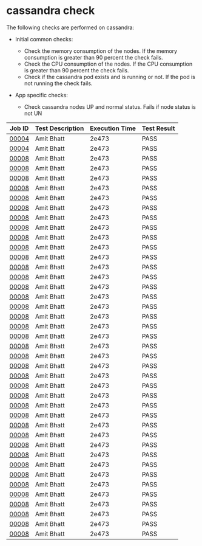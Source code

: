 # cassandra check

The following checks are performed on cassandra:

- Initial common checks:
    - Check the memory consumption of the nodes. If the memory consumption is greater than 90 percent the check fails.
    - Check the CPU consumption of the nodes. If the CPU consumption is greater than 90 percent the check fails.
    - Check if the cassandra pod exists and is running or not. If the pod is not running the check fails.

- App specific checks:
    - Check cassandra nodes UP and normal status. Fails if node status is not UN

| Job ID |   Test Description         | Execution Time |Test Result   |
 |---------|---------------------------| --------------|--------|
|     <a href= "https://gitlab.mayadata.io/oep/oep-e2e-gcp/-/jobs/00004">00004</a>           |  Amit Bhatt           | 2e473  | PASS |
|     <a href= "https://gitlab.mayadata.io/oep/oep-e2e-gcp/-/jobs/00004">00004</a>           |  Amit Bhatt           | 2e473  | PASS |
|     <a href= "https://gitlab.mayadata.io/oep/oep-e2e-gcp/-/jobs/00008">00008</a>           |  Amit Bhatt           | 2e473  | PASS |
|     <a href= "https://gitlab.mayadata.io/oep/oep-e2e-gcp/-/jobs/00008">00008</a>           |  Amit Bhatt           | 2e473  | PASS |
|     <a href= "https://gitlab.mayadata.io/oep/oep-e2e-gcp/-/jobs/00008">00008</a>           |  Amit Bhatt           | 2e473  | PASS |
|     <a href= "https://gitlab.mayadata.io/oep/oep-e2e-gcp/-/jobs/00008">00008</a>           |  Amit Bhatt           | 2e473  | PASS |
|     <a href= "https://gitlab.mayadata.io/oep/oep-e2e-gcp/-/jobs/00008">00008</a>           |  Amit Bhatt           | 2e473  | PASS |
|     <a href= "https://gitlab.mayadata.io/oep/oep-e2e-gcp/-/jobs/00008">00008</a>           |  Amit Bhatt           | 2e473  | PASS |
|     <a href= "https://gitlab.mayadata.io/oep/oep-e2e-gcp/-/jobs/00008">00008</a>           |  Amit Bhatt           | 2e473  | PASS |
|     <a href= "https://gitlab.mayadata.io/oep/oep-e2e-gcp/-/jobs/00008">00008</a>           |  Amit Bhatt           | 2e473  | PASS |
|     <a href= "https://gitlab.mayadata.io/oep/oep-e2e-gcp/-/jobs/00008">00008</a>           |  Amit Bhatt           | 2e473  | PASS |
|     <a href= "https://gitlab.mayadata.io/oep/oep-e2e-gcp/-/jobs/00008">00008</a>           |  Amit Bhatt           | 2e473  | PASS |
|     <a href= "https://gitlab.mayadata.io/oep/oep-e2e-gcp/-/jobs/00008">00008</a>           |  Amit Bhatt           | 2e473  | PASS |
|     <a href= "https://gitlab.mayadata.io/oep/oep-e2e-gcp/-/jobs/00008">00008</a>           |  Amit Bhatt           | 2e473  | PASS |
|     <a href= "https://gitlab.mayadata.io/oep/oep-e2e-gcp/-/jobs/00008">00008</a>           |  Amit Bhatt           | 2e473  | PASS |
|     <a href= "https://gitlab.mayadata.io/oep/oep-e2e-gcp/-/jobs/00008">00008</a>           |  Amit Bhatt           | 2e473  | PASS |
|     <a href= "https://gitlab.mayadata.io/oep/oep-e2e-gcp/-/jobs/00008">00008</a>           |  Amit Bhatt           | 2e473  | PASS |
|     <a href= "https://gitlab.mayadata.io/oep/oep-e2e-gcp/-/jobs/00008">00008</a>           |  Amit Bhatt           | 2e473  | PASS |
|     <a href= "https://gitlab.mayadata.io/oep/oep-e2e-gcp/-/jobs/00008">00008</a>           |  Amit Bhatt           | 2e473  | PASS |
|     <a href= "https://gitlab.mayadata.io/oep/oep-e2e-gcp/-/jobs/00008">00008</a>           |  Amit Bhatt           | 2e473  | PASS |
|     <a href= "https://gitlab.mayadata.io/oep/oep-e2e-gcp/-/jobs/00008">00008</a>           |  Amit Bhatt           | 2e473  | PASS |
|     <a href= "https://gitlab.mayadata.io/oep/oep-e2e-gcp/-/jobs/00008">00008</a>           |  Amit Bhatt           | 2e473  | PASS |
|     <a href= "https://gitlab.mayadata.io/oep/oep-e2e-gcp/-/jobs/00008">00008</a>           |  Amit Bhatt           | 2e473  | PASS |
|     <a href= "https://gitlab.mayadata.io/oep/oep-e2e-gcp/-/jobs/00008">00008</a>           |  Amit Bhatt           | 2e473  | PASS |
|     <a href= "https://gitlab.mayadata.io/oep/oep-e2e-gcp/-/jobs/00008">00008</a>           |  Amit Bhatt           | 2e473  | PASS |
|     <a href= "https://gitlab.mayadata.io/oep/oep-e2e-gcp/-/jobs/00008">00008</a>           |  Amit Bhatt           | 2e473  | PASS |
|     <a href= "https://gitlab.mayadata.io/oep/oep-e2e-gcp/-/jobs/00008">00008</a>           |  Amit Bhatt           | 2e473  | PASS |
|     <a href= "https://gitlab.mayadata.io/oep/oep-e2e-gcp/-/jobs/00008">00008</a>           |  Amit Bhatt           | 2e473  | PASS |
|     <a href= "https://gitlab.mayadata.io/oep/oep-e2e-gcp/-/jobs/00008">00008</a>           |  Amit Bhatt           | 2e473  | PASS |
|     <a href= "https://gitlab.mayadata.io/oep/oep-e2e-gcp/-/jobs/00008">00008</a>           |  Amit Bhatt           | 2e473  | PASS |
|     <a href= "https://gitlab.mayadata.io/oep/oep-e2e-gcp/-/jobs/00008">00008</a>           |  Amit Bhatt           | 2e473  | PASS |
|     <a href= "https://gitlab.mayadata.io/oep/oep-e2e-gcp/-/jobs/00008">00008</a>           |  Amit Bhatt           | 2e473  | PASS |
|     <a href= "https://gitlab.mayadata.io/oep/oep-e2e-gcp/-/jobs/00008">00008</a>           |  Amit Bhatt           | 2e473  | PASS |
|     <a href= "https://gitlab.mayadata.io/oep/oep-e2e-gcp/-/jobs/00008">00008</a>           |  Amit Bhatt           | 2e473  | PASS |
|     <a href= "https://gitlab.mayadata.io/oep/oep-e2e-gcp/-/jobs/00008">00008</a>           |  Amit Bhatt           | 2e473  | PASS |
|     <a href= "https://gitlab.mayadata.io/oep/oep-e2e-gcp/-/jobs/00008">00008</a>           |  Amit Bhatt           | 2e473  | PASS |
|     <a href= "https://gitlab.mayadata.io/oep/oep-e2e-gcp/-/jobs/00008">00008</a>           |  Amit Bhatt           | 2e473  | PASS |
|     <a href= "https://gitlab.mayadata.io/oep/oep-e2e-gcp/-/jobs/00008">00008</a>           |  Amit Bhatt           | 2e473  | PASS |
|     <a href= "https://gitlab.mayadata.io/oep/oep-e2e-gcp/-/jobs/00008">00008</a>           |  Amit Bhatt           | 2e473  | PASS |
|     <a href= "https://gitlab.mayadata.io/oep/oep-e2e-gcp/-/jobs/00008">00008</a>           |  Amit Bhatt           | 2e473  | PASS |
 |    <a href= "https://gitlab.mayadata.io/oep/oep-e2e-gcp/-/jobs/00008">00008</a>   |  Amit Bhatt           |  2e473     |PASS  |
